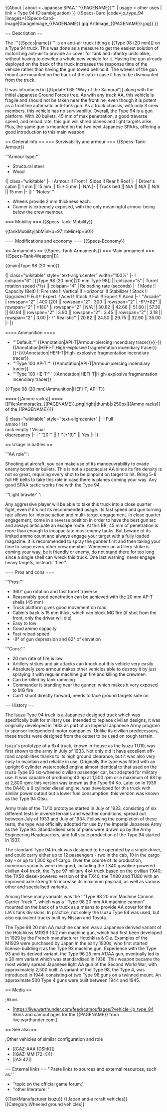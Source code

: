 {{About
| about = Japanese SPAA '''{{PAGENAME}}'''
| usage = other uses
| link = Type 94 (Disambiguation)
}}
{{Specs-Card
|code=jp_type_94
|images={{Specs-Card-Image|GarageImage_{{PAGENAME}}.jpg|ArtImage_{{PAGENAME}}.jpg}}
}}

== Description ==
<!-- ''In the description, the first part should be about the history of the creation and combat usage of the vehicle, as well as its key features. In the second part, tell the reader about the ground vehicle in the game. Insert a screenshot of the vehicle, so that if the novice player does not remember the vehicle by name, he will immediately understand what kind of vehicle the article is talking about.'' -->
The '''{{Specs|name}}''' is an anti-air truck fitting a [[Type 98 (20 mm)]] on a Type 94 truck. This was done as a measure to get the easiest solution of motorizing anti-air to provide air cover for tank and infantry units alike, without having to develop a whole new vehicle for it. Having the gun already deployed on the back of the truck increases the response time of the vehicle rather than having the gun towed behind it. The wheels of the gun mount are mounted on the back of the cab in case it has to be dismounted from the truck.

It was introduced in [[Update 1.65 "Way of the Samurai"]] along with the initial Japanese Ground Forces tree. As with any truck AA, this vehicle is fragile and should not be taken near the frontline, even though it is potent as a frontline automatic anti-tank gun. As a truck chassis, with only 3 crew members, this vehicle has no survivability. Overall, the Type 94 is a gun platform. With 20 bullets, 45 mm of max penetration, a good traverse speed, and reload rate, this gun will shred planes and light targets alike. Plus, the same gun is mounted on the two next Japanese SPAAs, offering a good introduction to this main weapon.

== General info ==
=== Survivability and armour ===
{{Specs-Tank-Armour}}
<!-- ''Describe armour protection. Note the most well protected and key weak areas. Appreciate the layout of modules as well as the number and location of crew members. Is the level of armour protection sufficient, is the placement of modules helpful for survival in combat? If necessary use a visual template to indicate the most secure and weak zones of the armour.'' -->
'''Armour type:'''

* Structural steel
* Wood

{| class="wikitable"
|-
! Armour !! Front !! Sides !! Rear !! Roof
|-
| Driver's cabin || 1 mm || 15 mm || 15 + 5 mm || N/A
|-
| Truck bed || N/A || N/A || N/A || 15 mm
|-
|}
'''Notes:'''

* Wheels provide 2 mm thickness each.
* Gunner is extremely exposed, with the only meaningful armour being below the crew member.

=== Mobility ===
{{Specs-Tank-Mobility}}
<!-- ''Write about the mobility of the ground vehicle. Estimate the specific power and manoeuvrability, as well as the maximum speed forwards and backwards.'' -->

{{tankMobility|abMinHp=97|rbMinHp=60}}

=== Modifications and economy ===
{{Specs-Economy}}

== Armaments ==
{{Specs-Tank-Armaments}}
=== Main armament ===
{{Specs-Tank-Weapon|1}}
<!-- ''Give the reader information about the characteristics of the main gun. Assess its effectiveness in a battle based on the reloading speed, ballistics and the power of shells. Do not forget about the flexibility of the fire, that is how quickly the cannon can be aimed at the target, open fire on it and aim at another enemy. Add a link to the main article on the gun: <code><nowiki>{{main|Name of the weapon}}</nowiki></code>. Describe in general terms the ammunition available for the main gun. Give advice on how to use them and how to fill the ammunition storage.'' -->
{{main|Type 98 (20 mm)}}

{| class="wikitable" style="text-align:center" width="100%"
|-
! colspan="6" | [[Type 98 (20 mm)|20 mm Type 98]] || colspan="5" | Turret rotation speed (°/s) || colspan="4" | Reloading rate (seconds)
|-
! Mode !! Capacity (Belt) !! Fire rate !! Vertical !! Horizontal !! Stabilizer
! Stock !! Upgraded !! Full !! Expert !! Aced
! Stock !! Full !! Expert !! Aced
|-
! ''Arcade''
| rowspan="2" | 400 (20) || rowspan="2" | 300 || rowspan="2" | -9°/+82° || rowspan="2" | ±180° || rowspan="2" | N/A || 30.82 || 42.66 || 51.80 || 57.30 || 60.94 || rowspan="2" | 3.90 || rowspan="2" | 3.45 || rowspan="2" | 3.18 || rowspan="2" | 3.00
|-
! ''Realistic''
| 20.82 || 24.50 || 29.75 || 32.90 || 35.00
|-
|}

==== Ammunition ====

* '''Default:''' {{Annotation|API-T|Armour-piercing incendiary tracer}}{{-}}{{Annotation|HEFI-T|High-explosive fragmentation incendiary tracer}}{{-}}{{Annotation|HEFI-T|High-explosive fragmentation incendiary tracer}}
* '''Type 100 AP-T:''' {{Annotation|API-T|Armour-piercing incendiary tracer}}
* '''Type 100 HE-T:''' {{Annotation|HEFI-T|High-explosive fragmentation incendiary tracer}}

{{:Type 98 (20 mm)/Ammunition|HEFI-T, API-T}}

==== [[Ammo racks]] ====
[[File:Ammoracks_{{PAGENAME}}.png|right|thumb|x250px|[[Ammo racks]] of the {{PAGENAME}}]]
<!-- '''Last updated:''' -->
{| class="wikitable" style="text-align:center"
|-
! Full<br>ammo
! 1st<br>rack empty
! Visual<br>discrepancy
|-
| '''20''' || 1&nbsp;''(+19)'' || Yes
|-
|}

== Usage in battles ==
<!-- ''Describe the tactics of playing in the vehicle, the features of using vehicles in the team and advice on tactics. Refrain from creating a "guide" - do not impose a single point of view but instead give the reader food for thought. Describe the most dangerous enemies and give recommendations on fighting them. If necessary, note the specifics of the game in different modes (AB, RB, SB).'' -->
'''AA role''':

Shooting at aircraft, you can make use of its manoeuvrability to evade enemy bombs or bullets. This is not a spectacular AA since its fire density is not so great, requiring every shot to be pinpoint on target to hit. Bring 5-6 full HE belts to take this role in case there is planes coming your way. Any good SPAA tactic works fine with the Type 94.

'''Light brawler''':

Any aggressive player will be able to take this truck into a close quarter fight, even if it's not its recommended usage. Its fast speed and gun turning rate allows for intense action and multi-target engagement. In close quarter engagement, come in a reverse position in order to have the best gun arc and always anticipate an escape route. At this BR, 45 mm of penetration is more than enough to incapacitate most enemy tanks. But beware of its limited ammo count and always engage your target with a fully loaded magazine. It is recommended to spray the gunner first and then taking your time to snipe every other crew member. Whenever an artillery strike is coming your way, be it friendly or enemy, do not stand there for too long since a single shell can wreck this truck. One last warning: never engage heavy targets, instead: ''flee''.

=== Pros and cons ===
<!-- ''Summarise and briefly evaluate the vehicle in terms of its characteristics and combat effectiveness. Mark its pros and cons in a bulleted list. Try not to use more than 6 points for each of the characteristics. Avoid using categorical definitions such as "bad", "good" and the like - use substitutions with softer forms such as "inadequate" and "effective".'' -->

'''Pros:'''

* 360° gun rotation and fast turret traverse
* Reasonably good penetration can be achieved with the 20 mm AP-T shells (45 mm)
* Truck platform gives good movement on road
* Cabin's back is 15 mm thick, which can block MG fire (if shot from the front, only the driver will die)
* Easy to tow
* Good ammo capacity
* Fast reload speed
* -9° of gun depression and 82° of elevation

'''Cons:'''

* 20 mm rate of fire is low
* Artillery strikes and air attacks can knock out this vehicle very easily
* Absolutely zero armour makes other vehicles able to destroy it by just spraying it with regular machine gun fire and killing the crewmen
* Can be killed by tank ramming
* Commander is standing near the gunner, which makes it very exposed to MG fire
* Can't shoot directly forward, needs to face ground targets side on

== History ==
<!-- ''Describe the history of the creation and combat usage of the vehicle in more detail than in the introduction. If the historical reference turns out to be too long, take it to a separate article, taking a link to the article about the vehicle and adding a block "/History" (example: <nowiki>https://wiki.warthunder.com/(Vehicle-name)/History</nowiki>) and add a link to it here using the <code>main</code> template. Be sure to reference text and sources by using <code><nowiki><ref></ref></nowiki></code>, as well as adding them at the end of the article with <code><nowiki><references /></nowiki></code>. This section may also include the vehicle's dev blog entry (if applicable) and the in-game encyclopedia description (under <code><nowiki>=== In-game description ===</nowiki></code>, also if applicable).'' -->

The Isuzu Type 94 truck is a Japanese designed truck which was specifically built for military use. Intended to replace civilian designs, it was originally developed in 1933 as part of an Imperial Japanese Army program to sponsor independent motor companies. Unlike its civilian predecessors, these trucks were designed from the outset to be used on rough terrain.

Isuzu's prototype of a 6x4 truck, known in-house as the Isuzu TU10, was first shown to the army in July of 1933. Not only did it have excellent off-road capabilities thanks to its high ground clearance, but it was also very easy to maintain and reliable in use. Originally the type was fitted with an upright 6 cylinder watercooled engine almost identical to that used on the Isuzu Type 93 six-wheeled civilian passenger car, but adapted for military use. It was capable of producing 43 hp at 1,500 rpm or a maximum of 68 hp at 2,800 rpm: this version was known as the Type 94 Ko. Later on in 1939 the DA40, a 6 cylinder diesel engine, was developed for this truck with similar power output but a lower fuel consumption: this version was known as the Type 94 Otsu.

Army trials of the TU10 prototype started in July of 1933, consisting of six different tests in diverse terrains and weather conditions, spread out between July of 1933 and July of 1934. Following the completion of these tests, the type was officially adopted for use by the Imperial Japanese Army as the Type 94. Standardised sets of plans were drawn up by the Army Engineering Headquarters, and full scale production of the Type 94 started in 1937.

The standard Type 94 truck was designed to be operated by a single driver, and could carry either up to 12 passengers - two in the cab, 10 in the cargo bay - or up to 1,300 kg of cargo. Over the course of its production, numerous variants were designed, including the TX40 gasoline-powered civilian 4x4 truck, the Type 97 military 4x4 truck based on the civilian TX40; the TX50 diesel-powered version of the TX40, the TX80 and TU80 with an improved axle strength to increase its maximum payload, as well as various other and specialised variants.

Among these many variants was the '''Type 98 20 mm Machine Cannon Carrier Truck''', which was a ''Type 98 20 mm AA machine cannon'' mounted on the back of a truck as a means to provide AA cover for the IJA's tank divisions. In practice, not solely the Isuzu Type 94 was used, but also equivalent trucks built by Nissan and Toyota.

The Type 98 20 mm AA machine cannon was a Japanese derived variant of the Hotchkiss M1929 13.2 mm machine gun, which had first been developed in 1929 by the French manufacturer Hotchkiss & Cie. Examples of the M1929 were purchased by Japan in the early 1930s, who first started license-building it as the Type 93 machine gun. Experience with the Type 93 and its derived variant, the Type 96 25 mm AT/AA gun, eventually led to a 20 mm variant which was standardised in 1938. This weapon became the most widely spread Japanese light AA gun of the Second World War, with approximately 2,500 built. A variant of the Type 98, the Type 4, was introduced in 1944, consisting of two Type 98 guns on a twinned mount. An approximate 500 Type 4 guns were built between 1944 and 1945.

== Media ==
<!-- ''Excellent additions to the article would be video guides, screenshots from the game, and photos.'' -->

;Skins
* [https://live.warthunder.com/feed/camouflages/?vehicle=jp_type_94 Skins and camouflages for the {{PAGENAME}} from live.warthunder.com.]

== See also ==
<!-- ''Links to the articles on the War Thunder Wiki that you think will be useful for the reader, for example:''
* ''reference to the series of the vehicles;''
* ''links to approximate analogues of other nations and research trees.'' -->

;Other vehicles of similar configuration and role
* [[GAZ-AAA (DShK)]]
* [[GAZ-MM (72-K)]]
* [[AS 42]]

== External links ==
''Paste links to sources and external resources, such as:''
* ''topic on the official game forum;''
* ''other literature.''

{{TankManufacturer Isuzu}}
{{Japan anti-aircraft vehicles}}
[[Category:Wheeled ground vehicles]]